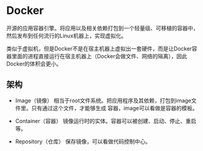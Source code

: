 # Docker

开源的应用容器引擎。将应用以及相关依赖打包到一个轻量级、可移植的容器中，然后发布到任何流行的Linux机器上，实现虚拟化。

类似于虚拟机，但是Docker不是在宿主机器上虚拟出一套硬件，而是让Docker容器里面的进程直接运行在宿主机器上（Docker会做文件、网络的隔离），因此Docker的体积会更小。

## 架构

- Image（镜像） 相当于root文件系统。把应用程序及其依赖，打包到image文件里。只有通过这个文件，才能够生成 容器，image可以看做是容器的模板。

- Container（容器） 镜像运行时的实体。容器可以被创建、启动、停止、重启等。

- Repository（仓库） 保存镜像，可以看做代码控制中心。

